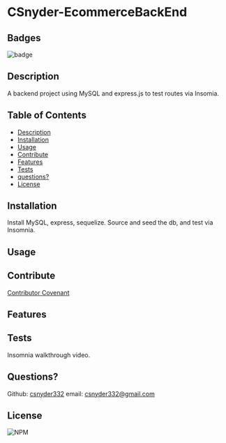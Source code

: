 # CSnyder-EcommerceBackEnd
  
  ## Badges
  ![badge](https://img.shields.io/badge/license-Github,NPM-yellow)<br />
 
  ## Description
  A backend project using MySQL and express.js to test routes via Insomia.

  ## Table of Contents

  - [Description](#description)
  - [Installation](#installation)
  - [Usage](#usage)
  - [Contribute](#contribute)
  - [Features](#features)
  - [Tests](#tests)
  - [questions?](#Questions)
  - [License](#license)
  
  ## Installation
  Install MySQL, express, sequelize. Source and seed the db, and test via Insomnia.

  ## Usage
  

  ## Contribute
  [Contributor Covenant](https://www.contributor-covenant.org/)
  


  ## Features
  

  ## Tests
  Insomnia walkthrough video.

  ## Questions?
  
  Github: [csnyder332](https://github.com/csnyder332)
  email: csnyder332@gmail.com

  ## License
  ![NPM](https://img.shields.io/npm/l/inquirer)
  
  
  